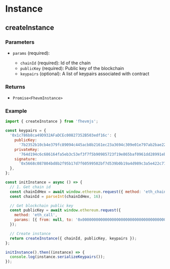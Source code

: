 # Instance

## createInstance

### Parameters

- `params` (required):

  - `chainId` (required): Id of the chain
  - `publicKey` (required): Public key of the blockchain
  - `keypairs` (optional): A list of keypairs associated with contract

### Returns

- `Promise<FhevmInstance>`

### Example

```javascript
import { createInstance } from 'fhevmjs';

const keypairs = {
  '0x1c786b8ca49D932AFaDCEc00827352B503edf16c': {
    publicKey:
      '7b2352b10cb4e379fc89094c445acb8b2161ec23a3694c309e01e797ab2bae22',
    privateKey:
      '764d194c6c686164fa5eb3c53ef3f7f5b90985723f19e865baf0961dd28991eb',
    signature:
      '0x5668c087804bd8b2f95b17d7f60599502bf7d539b0b19a4d989c3a5e422c77de37771be1f991223088e968a7e18330c7ece973f527eec03b97f219447d4833401b',
  },
};

const initInstance = async () => {
  // 1. Get chain id
  const chainIdHex = await window.ethereum.request({ method: 'eth_chainId' });
  const chainId = parseInt(chainIdHex, 16);

  // Get blockchain public key
  const publicKey = await window.ethereum.request({
    method: 'eth_call',
    params: [{ from: null, to: '0x0000000000000000000000000000000000000044' }],
  });

  // Create instance
  return createInstance({ chainId, publicKey, keypairs });
};

initInstance().then((instance) => {
  console.log(instance.serializeKeypairs());
});
```
